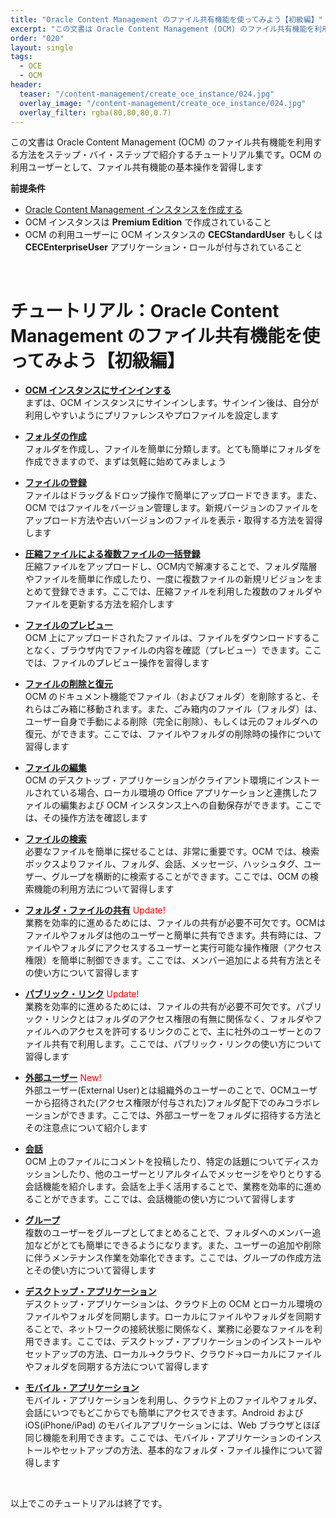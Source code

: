 ```yaml
---
title: "Oracle Content Management のファイル共有機能を使ってみよう【初級編】"
excerpt: "この文書は Oracle Content Management (OCM) のファイル共有機能を利用する方法をステップ・バイ・ステップで紹介するチュートリアル集です。OCM の利用ユーザーとして、ファイル共有機能の基本操作を習得します"
order: "020"
layout: single
tags:
  - OCE
  - OCM
header:
  teaser: "/content-management/create_oce_instance/024.jpg"
  overlay_image: "/content-management/create_oce_instance/024.jpg"
  overlay_filter: rgba(80,80,80,0.7)
---
```


この文書は Oracle Content Management (OCM) のファイル共有機能を利用する方法をステップ・バイ・ステップで紹介するチュートリアル集です。OCM の利用ユーザーとして、ファイル共有機能の基本操作を習得します

**前提条件**
- [Oracle Content Management インスタンスを作成する](../create_oce_instance)
- OCM インスタンスは **Premium Edition** で作成されていること
- OCM の利用ユーザーに OCM インスタンスの **CECStandardUser** もしくは **CECEnterpriseUser** アプリケーション・ロールが付与されていること

<br>

# チュートリアル：Oracle Content Management のファイル共有機能を使ってみよう【初級編】

+ **[OCM インスタンスにサインインする](../1_sign_in_oce)**  
    まずは、OCM インスタンスにサインインします。サインイン後は、自分が利用しやすいようにプリファレンスやプロファイルを設定します

+ **[フォルダの作成](../2_create_folder)**  
    フォルダを作成し、ファイルを簡単に分類します。とても簡単にフォルダを作成できますので、まずは気軽に始めてみましょう

+ **[ファイルの登録](../3_upload_file)**  
    ファイルはドラッグ＆ドロップ操作で簡単にアップロードできます。また、OCM ではファイルをバージョン管理します。新規バージョンのファイルをアップロード方法や古いバージョンのファイルを表示・取得する方法を習得します

+ **[圧縮ファイルによる複数ファイルの一括登録](../13_upload_multiple_files)**  
    圧縮ファイルをアップロードし、OCM内で解凍することで、フォルダ階層やファイルを簡単に作成したり、一度に複数ファイルの新規リビジョンをまとめて登録できます。ここでは、圧縮ファイルを利用した複数のフォルダやファイルを更新する方法を紹介します

+ **[ファイルのプレビュー](../4_view_file)**  
    OCM 上にアップロードされたファイルは、ファイルをダウンロードすることなく、ブラウザ内でファイルの内容を確認（プレビュー）できます。ここでは、ファイルのプレビュー操作を習得します

+ **[ファイルの削除と復元](../5_delete_file)**  
    OCM のドキュメント機能でファイル（およびフォルダ）を削除すると、それらはごみ箱に移動されます。また、ごみ箱内のファイル（フォルダ）は、ユーザー自身で手動による削除（完全に削除）、もしくは元のフォルダへの復元、ができます。ここでは、ファイルやフォルダの削除時の操作について習得します

+ **[ファイルの編集](../6_edit_file)**  
    OCM のデスクトップ・アプリケーションがクライアント環境にインストールされている場合、ローカル環境の Office アプリケーションと連携したファイルの編集および OCM インスタンス上への自動保存ができます。ここでは、その操作方法を確認します

+ **[ファイルの検索](../7_search_file)**  
    必要なファイルを簡単に探せることは、非常に重要です。OCM では、検索ボックスよりファイル、フォルダ、会話、メッセージ、ハッシュタグ、ユーザー、グループを横断的に検索することができます。ここでは、OCM の検索機能の利用方法について習得します

+ **[フォルダ・ファイルの共有](../8_share_folder_file)** <span style="color: red;">Update!</span>  
    業務を効率的に進めるためには、ファイルの共有が必要不可欠です。OCMはファイルやフォルダは他のユーザーと簡単に共有できます。共有時には、ファイルやフォルダにアクセスするユーザーと実行可能な操作権限（アクセス権限）を簡単に制御できます。ここでは、メンバー追加による共有方法とその使い方について習得します

+ **[パブリック・リンク](../8_share_publiclink)** <span style="color: red;">Update!</span>  
    業務を効率的に進めるためには、ファイルの共有が必要不可欠です。パブリック・リンクとはフォルダのアクセス権限の有無に関係なく、フォルダやファイルへのアクセスを許可するリンクのことで、主に社外のユーザーとのファイル共有で利用します。ここでは、パブリック・リンクの使い方について習得します

+ **[外部ユーザー](../14_external_user)** <span style="color: red;">New!</span>  
    外部ユーザー(External User)とは組織外のユーザーのことで、OCMユーザーから招待された(アクセス権限が付与された)フォルダ配下でのみコラボレーションができます。ここでは、外部ユーザーをフォルダに招待する方法とその注意点について紹介します

+ **[会話](../9_conversation)**  
    OCM 上のファイルにコメントを投稿したり、特定の話題についてディスカッションしたり、他のユーザーとリアルタイムでメッセージをやりとりする会話機能を紹介します。会話を上手く活用することで、業務を効率的に進めることができます。ここでは、会話機能の使い方について習得します

+ **[グループ](../10_group)**  
    複数のユーザーをグループとしてまとめることで、フォルダへのメンバー追加などがとても簡単にできるようになります。また、ユーザーの追加や削除に伴うメンテナンス作業を効率化できます。ここでは、グループの作成方法とその使い方について習得します

+ **[デスクトップ・アプリケーション](../11_desktop_application)**  
    デスクトップ・アプリケーションは、クラウド上の OCM とローカル環境のファイルやフォルダを同期します。ローカルにファイルやフォルダを同期することで、ネットワークの接続状態に関係なく、業務に必要なファイルを利用できます。ここでは、デスクトップ・アプリケーションのインストールやセットアップの方法、ローカル→クラウド、クラウド→ローカルにファイルやフォルダを同期する方法について習得します

+ **[モバイル・アプリケーション](../12_mobile_application)**  
    モバイル・アプリケーションを利用し、クラウド上のファイルやフォルダ、会話にいつでもどこからでも簡単にアクセスできます。Android および iOS(iPhone/iPad) のモバイルアプリケーションには、Web ブラウザとほぼ同じ機能を利用できます。ここでは、モバイル・アプリケーションのインストールやセットアップの方法、基本的なフォルダ・ファイル操作について習得します


<br>

以上でこのチュートリアルは終了です。
